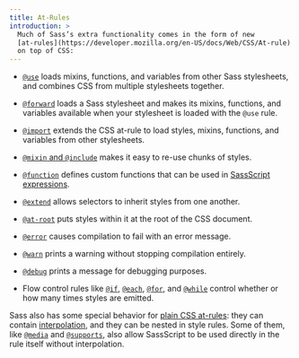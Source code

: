 ```yaml
---
title: At-Rules
introduction: >
  Much of Sass’s extra functionality comes in the form of new
  [at-rules](https://developer.mozilla.org/en-US/docs/Web/CSS/At-rule) it adds
  on top of CSS:
---
```


- [`@use`](/documentation/at-rules/use) loads mixins, functions, and variables
  from other Sass stylesheets, and combines CSS from multiple stylesheets
  together.

- [`@forward`](/documentation/at-rules/forward) loads a Sass stylesheet and
  makes its mixins, functions, and variables available when your stylesheet is
  loaded with the `@use` rule.

- [`@import`](/documentation/at-rules/import) extends the CSS at-rule to load
  styles, mixins, functions, and variables from other stylesheets.

- [`@mixin` and `@include`](/documentation/at-rules/mixin) makes it easy to
  re-use chunks of styles.

- [`@function`](/documentation/at-rules/function) defines custom functions that
  can be used in [SassScript expressions][].

- [`@extend`](/documentation/at-rules/extend) allows selectors to inherit styles
  from one another.

- [`@at-root`](/documentation/at-rules/at-root) puts styles within it at the
  root of the CSS document.

- [`@error`](/documentation/at-rules/error) causes compilation to fail with an
  error message.

- [`@warn`](/documentation/at-rules/warn) prints a warning without stopping
  compilation entirely.

- [`@debug`](/documentation/at-rules/debug) prints a message for debugging
  purposes.

- Flow control rules like [`@if`][], [`@each`][], [`@for`][], and [`@while`][]
  control whether or how many times styles are emitted.

[SassScript expressions]: /documentation/syntax/structure#expressions
[`@if`]: /documentation/at-rules/control/if
[`@each`]: /documentation/at-rules/control/each
[`@for`]: /documentation/at-rules/control/for
[`@while`]: /documentation/at-rules/control/while

Sass also has some special behavior for [plain CSS at-rules][]: they can contain
[interpolation][], and they can be nested in style rules. Some of them, like
[`@media`][] and [`@supports`][], also allow SassScript to be used directly in
the rule itself without interpolation.

[plain CSS at-rules]: /documentation/at-rules/css
[interpolation]: /documentation/interpolation
[`@media`]: /documentation/at-rules/css#media
[`@supports`]: /documentation/at-rules/css#supports
